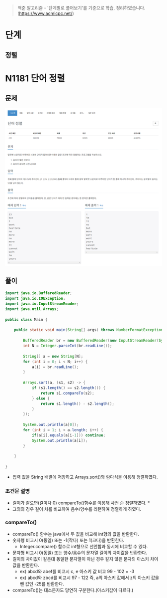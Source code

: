 > 백준 알고리즘 - '단계별로 풀어보기'를 기준으로 학습, 정리하였습니다.(https://www.acmicpc.net/)
# 단계 
## 정렬

# N1181 단어 정렬

## 문제
![](image/2022-01-06-21-01-23.png)
## 풀이
```java
import java.io.BufferedReader;
import java.io.IOException;
import java.io.InputStreamReader;
import java.util.Arrays;

public class Main {

	public static void main(String[] args) throws NumberFormatException, IOException {

		BufferedReader br = new BufferedReader(new InputStreamReader(System.in));
		int N = Integer.parseInt(br.readLine());

		String[] a = new String[N];
		for (int i = 0; i < N; i++) {
			a[i] = br.readLine();
		}

		Arrays.sort(a, (s1, s2) -> {
			if (s1.length() == s2.length()) {
				return s1.compareTo(s2);
			} else {
				return s1.length() - s2.length();
			}
		});
		
		System.out.println(a[0]);
		for (int i = 1; i < a.length; i++) {			
			if(a[i].equals(a[i-1])) continue;
			System.out.println(a[i]);
		}
		
	}

}
```
* 입력 값을 String 배열에 저장하고 Arrays.sort()와 람다식을 이용해 정렬하였다.
### 조건문 설명
* 길이가 같으면(길이차 0) compareTo()함수를 이용해 사전 순 정렬하였다. 
  * 
* 그외의 경우 길이 차를 비교하여 음수/양수를 리턴하여 정렬하게 하였다.

### compareTo()
* compareTo() 함수는 java에서 두 값을 비교해 int형의 값을 반환한다.
* 숫자형 비교시 0(동일) 또는 -1(작다) 또는 1(크다)을 반환한다.
  * Integer.compare() 함수로 int형으로 선언함과 동시에 비교할 수 있다.
* 문자형 비교시 0(동일) 또는 양수/음수의 문자열 길이의 차이값을 반환한다.
* 길이의 차이값이 같은대 동일한 문자열이 아닌 경우 같지 않은 문자의 아스키 차이값을 반환한다.
  * ex) abcd와 abef를 비교시 c, e 아스키 값 비교 99 - 102 = -3
  * ex) abcd와 zbcd를 비교시 97 - 122 즉, a의 아스키 값에서 z의 아스키 값을 뺀 값인 -25를 반환한다.
* compareTo()는 대소문자도 당연히 구분한다.(아스키값이 다르다.)